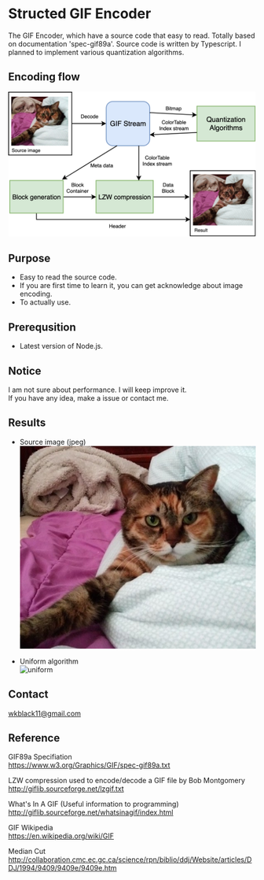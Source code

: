 Structed GIF Encoder
====================

The GIF Encoder, which have a source code that easy to read. Totally based on documentation 'spec-gif89a'. Source code is written by Typescript. I planned to implement various quantization algorithms.

Encoding flow
-------------
![diagram](./diagram.png)


Purpose
-------
- Easy to read the source code.
- If you are first time to learn it, you can get acknowledge about image encoding.
- To actually use.

Prerequsition
-------------
- Latest version of Node.js.

Notice
------
I am not sure about performance. I will keep improve it.  
If you have any idea, make a issue or contact me.

Results
-------
 - Source image (jpeg)  
![source](./example/test_image.jpg)

 - Uniform algorithm  
![uniform](./example/uniform_result.gif)

Contact
-------
wkblack11@gmail.com

Reference
---------
GIF89a Specifiation  
https://www.w3.org/Graphics/GIF/spec-gif89a.txt

LZW compression used to encode/decode a GIF file by Bob Montgomery  
http://giflib.sourceforge.net/lzgif.txt

What's In A GIF (Useful information to programming)  
http://giflib.sourceforge.net/whatsinagif/index.html

GIF Wikipedia  
https://en.wikipedia.org/wiki/GIF

Median Cut  
http://collaboration.cmc.ec.gc.ca/science/rpn/biblio/ddj/Website/articles/DDJ/1994/9409/9409e/9409e.htm  